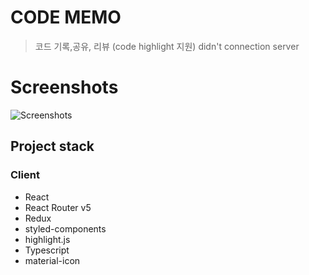 # CODE MEMO 

> 코드 기록,공유, 리뷰 (code highlight 지원)
> didn't connection server

Screenshots
===============
![Screenshots](https://sublogs3.s3.ap-northeast-2.amazonaws.com/original/ezgif.com-crop.gif) 

## Project stack

### Client
+ React
+ React Router v5
+ Redux 
+ styled-components
+ highlight.js
+ Typescript
+ material-icon
